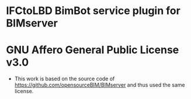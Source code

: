 # IFCtoLBD  BimBot service plugin for BIMserver



# GNU Affero General Public License v3.0

- This work is based on the source code of https://github.com/opensourceBIM/BIMserver and thus used the same license. 
